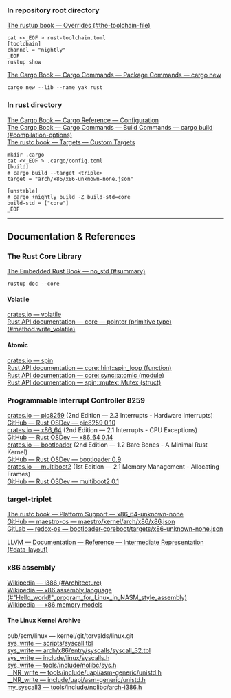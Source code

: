 
### In repository root directory
[The rustup book — Overrides (#the-toolchain-file)](https://rust-lang.github.io/rustup/overrides.html#the-toolchain-file)  
```
cat <<_EOF > rust-toolchain.toml
[toolchain]
channel = "nightly"
_EOF
rustup show
```

[The Cargo Book — Cargo Commands — Package Commands — cargo new](https://doc.rust-lang.org/cargo/commands/cargo-new.html)  
```
cargo new --lib --name yak rust
```

### In rust directory
[The Cargo Book — Cargo Reference — Configuration](https://doc.rust-lang.org/cargo/reference/config.html)  
[The Cargo Book — Cargo Commands — Build Commands — cargo build (#compilation-options)](https://doc.rust-lang.org/cargo/commands/cargo-build.html#compilation-options)  
[The rustc book — Targets — Custom Targets](https://doc.rust-lang.org/rustc/targets/custom.html)  
```
mkdir .cargo
cat <<_EOF > .cargo/config.toml
[build]
# cargo build --target <triple>
target = "arch/x86/x86-unknown-none.json"

[unstable]
# cargo +nightly build -Z build-std=core
build-std = ["core"]
_EOF
```

---

## Documentation & References

### The Rust Core Library
[The Embedded Rust Book — no\_std (#summary)](https://docs.rust-embedded.org/book/intro/no-std.html#summary)  
```
rustup doc --core
```

#### Volatile
[crates.io — volatile](https://crates.io/crates/volatile)  
[Rust API documentation — core — pointer (primitive type) (#method.write_volatile)](https://doc.rust-lang.org/stable/core/primitive.pointer.html#method.write_volatile)  

#### Atomic
[crates.io — spin](https://crates.io/crates/spin)  
[Rust API documentation — core::hint::spin_loop (function)](https://doc.rust-lang.org/stable/core/hint/fn.spin_loop.html)  
[Rust API documentation — core::sync::atomic (module)](https://doc.rust-lang.org/stable/core/sync/atomic/index.html)  
[Rust API documentation — spin::mutex::Mutex (struct)](https://docs.rs/spin/0.9.8/spin/mutex/struct.Mutex.html)  

### Programmable Interrupt Controller 8259
[crates.io — pic8259](https://crates.io/crates/pic8259) (2nd Edition — 2.3 Interrupts - Hardware Interrupts)  
[GitHub — Rust OSDev — pic8259 0.10](https://github.com/rust-osdev/pic8259/tree/v0.10.4)  
[crates.io — x86_64](https://crates.io/crates/x86_64) (2nd Edition — 2.1 Interrupts - CPU Exceptions)  
[GitHub — Rust OSDev — x86_64 0.14](https://github.com/rust-osdev/x86_64/tree/v0.14.13)  
[crates.io — bootloader](https://crates.io/crates/bootloader) (2nd Edition — 1.2 Bare Bones - A Minimal Rust Kernel)  
[GitHub — Rust OSDev — bootloader 0.9](https://github.com/rust-osdev/bootloader/tree/v0.9.30)  
[crates.io — multiboot2](https://crates.io/crates/multiboot2) (1st Edition — 2.1 Memory Management - Allocating Frames)  
[GitHub — Rust OSDev — multiboot2 0.1](https://github.com/rust-osdev/multiboot2/tree/v0.1.0)  

### target-triplet
[The rustc book — Platform Support — x86_64-unknown-none](https://doc.rust-lang.org/rustc/platform-support/x86_64-unknown-none.html)  
[GitHub — maestro-os — maestro/kernel/arch/x86/x86.json](https://github.com/maestro-os/maestro/blob/master/kernel/arch/x86/x86.json)  
[GitLab — redox-os — bootloader-coreboot/targets/x86-unknown-none.json](https://gitlab.redox-os.org/redox-os/bootloader-coreboot/-/blob/master/targets/x86-unknown-none.json)  

[LLVM — Documentation — Reference — Intermediate Representation (#data-layout)](https://llvm.org/docs/LangRef.html#data-layout)  

### x86 assembly
[Wikipedia — i386 (#Architecture)](https://en.wikipedia.org/wiki/I386#Architecture)  
[Wikipedia — x86 assembly language (#"Hello_world!"_program_for_Linux_in_NASM_style_assembly)](https://en.wikipedia.org/wiki/X86_assembly_language#"Hello_world!"_program_for_Linux_in_NASM_style_assembly)  
[Wikipedia — x86 memory models](https://en.wikipedia.org/wiki/X86_memory_models)  

#### The Linux Kernel Archive
pub/scm/linux — kernel/git/torvalds/linux.git  
[sys_write — scripts/syscall.tbl](https://web.git.kernel.org/pub/scm/linux/kernel/git/torvalds/linux.git/tree/scripts/syscall.tbl#n83)  
[sys_write — arch/x86/entry/syscalls/syscall_32.tbl](https://web.git.kernel.org/pub/scm/linux/kernel/git/torvalds/linux.git/tree/arch/x86/entry/syscalls/syscall_32.tbl)  
[sys_write — include/linux/syscalls.h](https://web.git.kernel.org/pub/scm/linux/kernel/git/torvalds/linux.git/tree/include/linux/syscalls.h#n476)  
[sys_write — tools/include/nolibc/sys.h](https://web.git.kernel.org/pub/scm/linux/kernel/git/torvalds/linux.git/tree/tools/include/nolibc/sys.h#n1246)  
[__NR_write — tools/include/uapi/asm-generic/unistd.h](https://web.git.kernel.org/pub/scm/linux/kernel/git/torvalds/linux.git/tree/tools/include/uapi/asm-generic/unistd.h#n174)  
[__NR_write — include/uapi/asm-generic/unistd.h](https://web.git.kernel.org/pub/scm/linux/kernel/git/torvalds/linux.git/tree/include/uapi/asm-generic/unistd.h#n174)  
[my_syscall3 — tools/include/nolibc/arch-i386.h](https://web.git.kernel.org/pub/scm/linux/kernel/git/torvalds/linux.git/tree/tools/include/nolibc/arch-i386.h#n78)  

